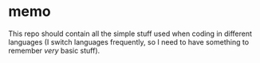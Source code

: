 # memo

This repo should contain all the simple stuff used when coding in different languages (I switch languages frequently, so I need to have something to remember *very* basic stuff).